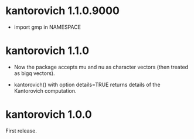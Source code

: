 # kantorovich 1.1.0.9000

* import gmp in NAMESPACE


# kantorovich 1.1.0

* Now the package accepts mu and nu as character vectors (then treated as bigq vectors).

* kantorovich() with option details=TRUE returns details of the Kantorovich computation.

# kantorovich 1.0.0

First release.


